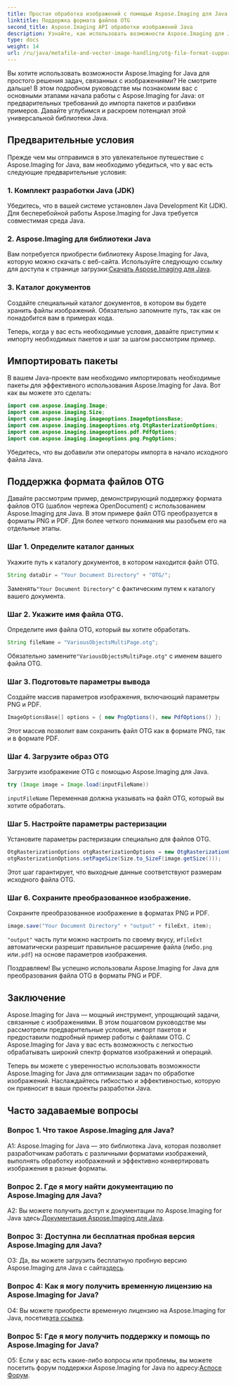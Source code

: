 ```yaml
---
title: Простая обработка изображений с помощью Aspose.Imaging для Java
linktitle: Поддержка формата файлов OTG
second_title: Aspose.Imaging API обработки изображений Java
description: Узнайте, как использовать возможности Aspose.Imaging для Java, в этом пошаговом руководстве. Легко оптимизируйте обработку изображений.
type: docs
weight: 14
url: /ru/java/metafile-and-vector-image-handling/otg-file-format-support/
---
```

Вы хотите использовать возможности Aspose.Imaging for Java для простого решения задач, связанных с изображениями? Не смотрите дальше! В этом подробном руководстве мы познакомим вас с основными этапами начала работы с Aspose.Imaging for Java: от предварительных требований до импорта пакетов и разбивки примеров. Давайте углубимся и раскроем потенциал этой универсальной библиотеки Java.

## Предварительные условия

Прежде чем мы отправимся в это увлекательное путешествие с Aspose.Imaging for Java, вам необходимо убедиться, что у вас есть следующие предварительные условия:

### 1. Комплект разработки Java (JDK)

Убедитесь, что в вашей системе установлен Java Development Kit (JDK). Для бесперебойной работы Aspose.Imaging for Java требуется совместимая среда Java.

### 2. Aspose.Imaging для библиотеки Java

 Вам потребуется приобрести библиотеку Aspose.Imaging for Java, которую можно скачать с веб-сайта. Используйте следующую ссылку для доступа к странице загрузки:[Скачать Aspose.Imaging для Java](https://releases.aspose.com/imaging/java/).

### 3. Каталог документов

Создайте специальный каталог документов, в котором вы будете хранить файлы изображений. Обязательно запомните путь, так как он понадобится вам в примерах кода.

Теперь, когда у вас есть необходимые условия, давайте приступим к импорту необходимых пакетов и шаг за шагом рассмотрим пример.

## Импортировать пакеты

В вашем Java-проекте вам необходимо импортировать необходимые пакеты для эффективного использования Aspose.Imaging for Java. Вот как вы можете это сделать:

```java
import com.aspose.imaging.Image;
import com.aspose.imaging.Size;
import com.aspose.imaging.imageoptions.ImageOptionsBase;
import com.aspose.imaging.imageoptions.otg.OtgRasterizationOptions;
import com.aspose.imaging.imageoptions.pdf.PdfOptions;
import com.aspose.imaging.imageoptions.png.PngOptions;
```

Убедитесь, что вы добавили эти операторы импорта в начало исходного файла Java.

## Поддержка формата файлов OTG

Давайте рассмотрим пример, демонстрирующий поддержку формата файлов OTG (шаблон чертежа OpenDocument) с использованием Aspose.Imaging для Java. В этом примере файл OTG преобразуется в форматы PNG и PDF. Для более четкого понимания мы разобьем его на отдельные этапы.

### Шаг 1. Определите каталог данных

Укажите путь к каталогу документов, в котором находится файл OTG.

```java
String dataDir = "Your Document Directory" + "OTG/";
```

 Заменять`"Your Document Directory"` с фактическим путем к каталогу вашего документа.

### Шаг 2. Укажите имя файла OTG.

Определите имя файла OTG, который вы хотите обработать.

```java
String fileName = "VariousObjectsMultiPage.otg";
```

 Обязательно замените`"VariousObjectsMultiPage.otg"` с именем вашего файла OTG.

### Шаг 3. Подготовьте параметры вывода

Создайте массив параметров изображения, включающий параметры PNG и PDF.

```java
ImageOptionsBase[] options = { new PngOptions(), new PdfOptions() };
```

Этот массив позволит вам сохранить файл OTG как в формате PNG, так и в формате PDF.

### Шаг 4. Загрузите образ OTG

Загрузите изображение OTG с помощью Aspose.Imaging для Java.

```java
try (Image image = Image.load(inputFileName))
```

`inputFileName` Переменная должна указывать на файл OTG, который вы хотите обработать.

### Шаг 5. Настройте параметры растеризации

Установите параметры растеризации специально для файлов OTG.

```java
OtgRasterizationOptions otgRasterizationOptions = new OtgRasterizationOptions();
otgRasterizationOptions.setPageSize(Size.to_SizeF(image.getSize()));
```

Этот шаг гарантирует, что выходные данные соответствуют размерам исходного файла OTG.

### Шаг 6. Сохраните преобразованное изображение.

Сохраните преобразованное изображение в форматах PNG и PDF.

```java
image.save("Your Document Directory" + "output" + fileExt, item);
```

`"output"` часть пути можно настроить по своему вкусу, и`fileExt` автоматически разрешит правильное расширение файла (либо`.png` или`.pdf`) на основе параметров изображения.

Поздравляем! Вы успешно использовали Aspose.Imaging for Java для преобразования файла OTG в форматы PNG и PDF.

## Заключение

Aspose.Imaging for Java — мощный инструмент, упрощающий задачи, связанные с изображениями. В этом пошаговом руководстве мы рассмотрели предварительные условия, импорт пакетов и предоставили подробный пример работы с файлами OTG. С Aspose.Imaging for Java у вас есть возможность с легкостью обрабатывать широкий спектр форматов изображений и операций.

Теперь вы можете с уверенностью использовать возможности Aspose.Imaging for Java для оптимизации задач по обработке изображений. Наслаждайтесь гибкостью и эффективностью, которую он привносит в ваши проекты разработки Java.

## Часто задаваемые вопросы

### Вопрос 1. Что такое Aspose.Imaging для Java?

A1: Aspose.Imaging for Java — это библиотека Java, которая позволяет разработчикам работать с различными форматами изображений, выполнять обработку изображений и эффективно конвертировать изображения в разные форматы.

### Вопрос 2. Где я могу найти документацию по Aspose.Imaging для Java?

 A2: Вы можете получить доступ к документации по Aspose.Imaging for Java здесь:[Документация Aspose.Imaging для Java](https://reference.aspose.com/imaging/java/).

### Вопрос 3: Доступна ли бесплатная пробная версия Aspose.Imaging для Java?

 О3: Да, вы можете загрузить бесплатную пробную версию Aspose.Imaging для Java с сайта[здесь](https://releases.aspose.com/).

### Вопрос 4: Как я могу получить временную лицензию на Aspose.Imaging for Java?

О4: Вы можете приобрести временную лицензию на Aspose.Imaging for Java, посетив[эта ссылка](https://purchase.aspose.com/temporary-license/).

### Вопрос 5: Где я могу получить поддержку и помощь по Aspose.Imaging for Java?

 О5: Если у вас есть какие-либо вопросы или проблемы, вы можете посетить форум поддержки Aspose.Imaging for Java по адресу:[Аспосе Форум](https://forum.aspose.com/).